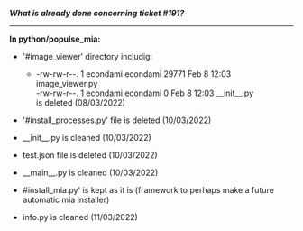 ***What is already done concerning ticket #191?***
_________________________________

**In python/populse_mia:**
- '#image_viewer' directory includig:
  -  -rw-rw-r--. 1 econdami econdami 29771 Feb  8 12:03 image_viewer.py  
     -rw-rw-r--. 1 econdami econdami     0 Feb  8 12:03 \_\_init__.py  
  is deleted (08/03/2022)

- '#install_processes.py' file is deleted (10/03/2022)
- \_\_init__.py is cleaned (10/03/2022)
- test.json file is deleted (10/03/2022)
- \_\_main__.py is cleaned (10/03/2022)
- #install_mia.py' is kept as it is (framework to perhaps make a future automatic mia installer)
- info.py is cleaned (11/03/2022)
